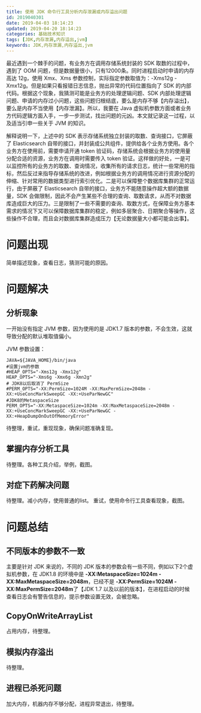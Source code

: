 ```yaml
---
title: 使用 JDK 命令行工具分析内存泄漏或内存溢出问题
id: 2019040301
date: 2019-04-03 18:14:23
updated: 2019-04-20 18:14:23
categories: 基础技术知识
tags: [JDK,内存泄漏,内存溢出,jvm]
keywords: JDK,内存泄漏,内存溢出,jvm
---
```



最近遇到一个棘手的问题，有业务方在调用存储系统封装的 SDK 取数的过程中，遇到了 OOM 问题，但是数据量很小，只有12000条。同时进程启动时申请的内存高达 12g，使用 Xmx、Xms 参数控制，实际指定参数取值为：-Xms12g -Xmx12g。但是如果只看报错日志信息，抛出异常的代码位置指向了 SDK 的内部代码。根据这个现象，我猜测可能是业务方的处理逻辑问题、SDK 内部处理逻辑问题、申请的内存过小问题，这些问题归根结底，要么是内存不够【内存溢出】，要么是内存不当使用【内存泄漏】。所以，我要在 Java 虚拟机参数方面或者业务方代码逻辑方面入手，一步一步测试，找出问题的元凶。本文就记录这一过程，以及适当引申一些关于 JVM 的知识。

解释说明一下，上述中的 SDK 表示存储系统独立封装的取数、查询接口，它屏蔽了 Elasticsearch 自带的接口，并封装成公共组件，提供给各个业务方使用。各个业务方在使用前，需要申请开通 token 验证码，存储系统会根据业务方的使用量分配合适的资源，业务方在调用时需要传入 token 验证。这样做的好处，一是可以监控所有的业务方的取数、查询情况，收集所有的请求日志，统计一些常用的指标，然后反过来指导存储系统的改进，例如根据业务方的调用情况进行资源分配的伸缩、针对常用的数据类型进行索引优化。二是可以保障整个数据库集群的正常运行，由于屏蔽了 Elasticsearch 自带的接口，业务方不能随意操作超大额的数据量，SDK 会做限制，因此不会产生某些不合理的查询、取数请求，从而不对数据库造成巨大的压力。三是限制了一些不需要的查询、取数方式，在保障业务方基本需求的情况下又可以保障数据库集群的稳定，例如多层聚合、日期聚合等操作，这些操作不合理，而且会对数据库集群造成压力【无论数据量大小都可能会出事】。


<!-- more -->


# 问题出现


简单描述现象，查看日志，猜测可能的原因。


# 问题解决


## 分析现象

一开始没有指定 JVM 参数，因为使用的是 JDK1.7 版本的参数，不会生效，这就导致分配的默认堆取值偏小。

JVM 参数设置：

```
JAVA=${JAVA_HOME}/bin/java
#设置jvm的参数
#HEAP_OPTS="-Xms12g -Xmx12g"
HEAP_OPTS="-Xms6g -Xmx6g -Xmn2g"
# JDK8以后取消了 PermSize
#PERM_OPTS="-XX:PermSize=1024M -XX:MaxPermSize=2048m -XX:+UseConcMarkSweepGC -XX:+UseParNewGC"
#JDK8的MetaspaceSize
PERM_OPTS="-XX:MetaspaceSize=1024m -XX:MaxMetaspaceSize=2048m -XX:+UseConcMarkSweepGC -XX:+UseParNewGC -XX:+HeapDumpOnOutOfMemoryError"
```

待整理，重试，重现现象，确保问题准确复现。

## 掌握内存分析工具

待整理。各种工具介绍，举例，截图。

## 对症下药解决问题

待整理。减小内存，使用普通的list。
重试，使用命令行工具查看现象，截图。

# 问题总结


## 不同版本的参数不一致

主要是针对 JDK 来说的，不同的 JDK 版本的参数会有一些不同，例如以下2个虚拟机参数，在 JDK1.8 的环境中是 **-XX:MetaspaceSize=1024m -XX:MaxMetaspaceSize=2048m**，已经不是 **-XX:PermSize=1024M -XX:MaxPermSize=2048m**了【JDK 1.7 以及以前的版本】，在进程启动的时候查看日志会有警告信息的，提示参数设置无效，会被忽略。

## CopyOnWriteArrayList

占用内存，待整理。

## 模拟内存溢出

待整理。

## 进程已杀死问题

加大内存，机器内存不够分配，进程异常退出，待整理。
